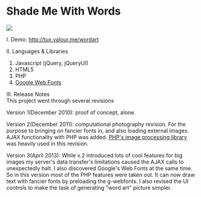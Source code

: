 Shade Me With Words
=====

<a href="http://tux.valour.me/wordart"><img src="http://www.tux.valour.me/wordart/docimgs/wordart-turles.png"><a/>

I. Demo: http://tux.valour.me/wordart

II. Languages & Libraries <br />
1. Javascript (jQuery, jQueryUI)  <br />
2. HTML5 <canvas> <br />
3. PHP <br />
4. <a href="http://www.google.com/fonts/">Google Web Fonts</a> <br />


III. Release Notes<br />This project went through several revisions

Version 1(December 2010): proof of concept, <canvas> alone.

Version 2(December 2011): computational photography revision. For the purpose to bringing on fancier fonts in, and also loading external images. AJAX functionality with PHP was added. <a href="http://php.net/manual/en/book.image.php">PHP's image processing library</a> was heavily used in this revision. 

Version 3(April 2013): While v.2 introduced lots of cool features for big images my server's data transfer's limitations caused the AJAX calls to unexpectedly halt. I also discovered Google's Web Fonts at the same time. So in this version most of the PHP features were taken out. It can now draw text with fancier fonts by preloading the g-webfonts. I also revised the UI controls to make the task of generating "word art" picture simpler.
